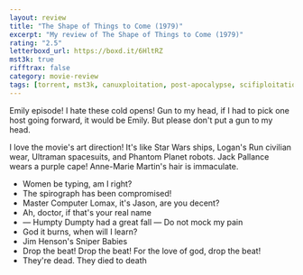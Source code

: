 ```yaml
---
layout: review
title: "The Shape of Things to Come (1979)"
excerpt: "My review of The Shape of Things to Come (1979)"
rating: "2.5"
letterboxd_url: https://boxd.it/6HltRZ
mst3k: true
rifftrax: false
category: movie-review
tags: [torrent, mst3k, canuxploitation, post-apocalypse, scifiploitation]
---
```


Emily episode! I hate these cold opens! Gun to my head, if I had to pick one host going forward, it would be Emily. But please don't put a gun to my head.

I love the movie's art direction! It's like Star Wars ships, Logan's Run civilian wear, Ultraman spacesuits, and Phantom Planet robots. Jack Pallance wears a purple cape! Anne-Marie Martin's hair is immaculate.

- Women be typing, am I right?
- The spirograph has been compromised!
- Master Computer Lomax, it's Jason, are you decent?
- Ah, doctor, if that's your real name
- — Humpty Dumpty had a great fall — Do not mock my pain
- God it burns, when will I learn?
- Jim Henson's Sniper Babies
- Drop the beat! Drop the beat! For the love of god, drop the beat!
- They're dead. They died to death
